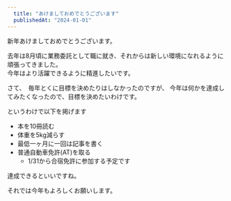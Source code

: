 ```yaml
---
  title: "あけましておめでとうございます"
  publishedAt: "2024-01-01"
---
```


新年あけましておめでとうございます。

去年は8月頃に業務委託として職に就き、それからは新しい環境になれるように頑張ってきました。  
今年はより活躍できるように精進したいです。

さて、　毎年とくに目標を決めたりはしなかったのですが、
今年は何かを達成してみたくなったので、目標を決めたいわけです。

というわけで以下を掲げます

- 本を10冊読む
- 体重を5kg減らす
- 最低一ヶ月に一回は記事を書く
- 普通自動車免許(AT)を取る
  - 1/31から合宿免許に参加する予定です

達成できるといいですね。

それでは今年もよろしくお願いします。

